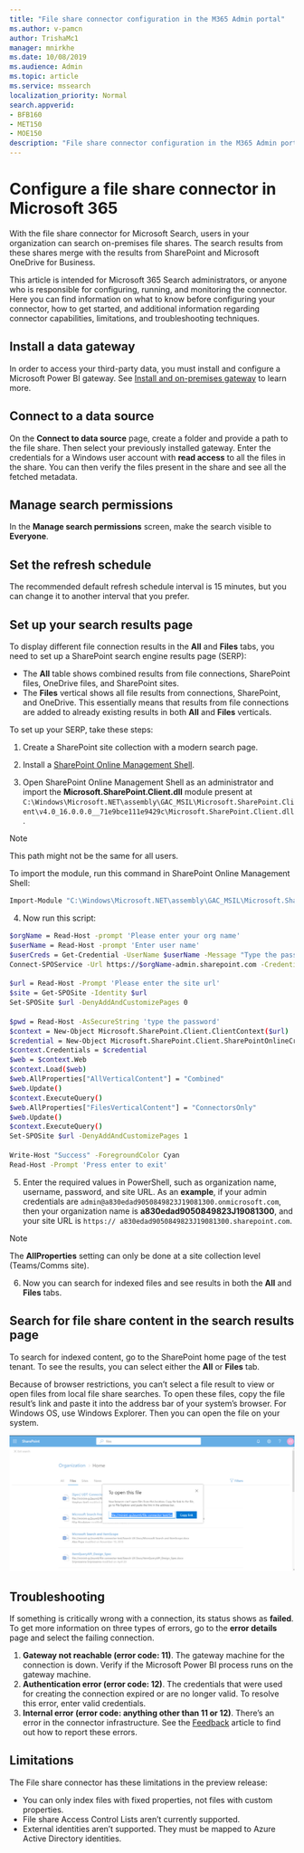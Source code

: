 ```yaml
---
title: "File share connector configuration in the M365 Admin portal"
ms.author: v-pamcn
author: TrishaMc1
manager: mnirkhe
ms.date: 10/08/2019
ms.audience: Admin
ms.topic: article
ms.service: mssearch
localization_priority: Normal
search.appverid:
- BFB160
- MET150
- MOE150
description: "File share connector configuration in the M365 Admin portal."
---
```


# Configure a file share connector in Microsoft 365

With the file share connector for Microsoft Search, users in your organization can search on-premises file shares. The search results from these shares merge with the results from SharePoint and Microsoft OneDrive for Business.

This article is intended for Microsoft 365 Search administrators, or anyone who is responsible for configuring, running, and monitoring the connector. Here you can find information on what to know before configuring your connector, how to get started, and additional information regarding connector capabilities, limitations, and troubleshooting techniques.  

## Install a data gateway
In order to access your third-party data, you must install and configure a Microsoft Power BI gateway. See [Install and on-premises gateway](https://docs.microsoft.com/en-us/data-integration/gateway/service-gateway-install) to learn more.  

## Connect to a data source
On the **Connect to data source** page, create a folder and provide a path to the file share. Then select your previously installed gateway. Enter the credentials for a Windows user account with **read access** to all the files in the share. You can then verify the files present in the share and see all the fetched metadata. 

## Manage search permissions
In the **Manage search permissions** screen, make the search visible to **Everyone**.

## Set the refresh schedule
The recommended default refresh schedule interval is 15 minutes, but you can change it to another interval that you prefer.

## Set up your search results page
To display different file connection results in the **All** and **Files** tabs, you need to set up a SharePoint search engine results page (SERP): 
- The **All** table shows combined results from file connections, SharePoint files, OneDrive files, and SharePoint sites. 
- The **Files** vertical shows all file results from connections, SharePoint, and OneDrive.
This essentially means that results from file connections are added to already existing results in both **All** and **Files** verticals.


To set up your SERP, take these steps:
1.	Create a SharePoint site collection with a modern search page.

2.	Install a [SharePoint Online Management Shell](https://www.microsoft.com/download/details.aspx?id=35588).

3.	Open SharePoint Online Management Shell as an administrator and import the **Microsoft.SharePoint.Client.dll** module present at `C:\Windows\Microsoft.NET\assembly\GAC_MSIL\Microsoft.SharePoint.Client\v4.0_16.0.0.0__71e9bce111e9429c\Microsoft.SharePoint.Client.dll`. 

> [!NOTE]
> This path might not be the same for all users.

To import the module, run this command in SharePoint Online Management Shell:
```bash
Import-Module "C:\Windows\Microsoft.NET\assembly\GAC_MSIL\Microsoft.SharePoint.Client\v4.0_16.0.0.0__71e9bce111e9429c\Microsoft.SharePoint.Client.dll" 
```

4. Now run this script:
```bash
$orgName = Read-Host -prompt 'Please enter your org name'
$userName = Read-Host -prompt 'Enter user name'
$userCreds = Get-Credential -UserName $userName -Message "Type the password"
Connect-SPOService -Url https://$orgName-admin.sharepoint.com -Credential $userCreds

$url = Read-Host -Prompt 'Please enter the site url'
$site = Get-SPOSite -Identity $url
Set-SPOSite $url -DenyAddAndCustomizePages 0

$pwd = Read-Host -AsSecureString 'type the password'
$context = New-Object Microsoft.SharePoint.Client.ClientContext($url)
$credential = New-Object Microsoft.SharePoint.Client.SharePointOnlineCredentials($userName, $pwd)
$context.Credentials = $credential
$web = $context.Web
$context.Load($web)
$web.AllProperties["AllVerticalContent"] = "Combined"
$web.Update()
$context.ExecuteQuery()
$web.AllProperties["FilesVerticalContent"] = "ConnectorsOnly"
$web.Update()
$context.ExecuteQuery()
Set-SPOSite $url -DenyAddAndCustomizePages 1

Write-Host "Success" -ForegroundColor Cyan
Read-Host -Prompt 'Press enter to exit'
```

5. Enter the required values in PowerShell, such as organization name, username, password, and site URL. As an **example**, if your admin credentials are `admin@a830edad9050849823J19081300.onmicrosoft.com`, then your organization name is **a830edad9050849823J19081300**, and your site URL is `https:// a830edad9050849823J19081300.sharepoint.com`.

> [!NOTE]
> The **AllProperties** setting can only be done at a site collection level (Teams/Comms site).

6. Now you can search for indexed files and see results in both the **All** and **Files** tabs.

## Search for file share content in the search results page
To search for indexed content, go to the SharePoint home page of the test tenant. To see the results, you can select either the **All** or **Files** tab.

Because of browser restrictions, you can’t select a file result to view or open files from local file share searches. To open these files, copy the file result’s link and paste it into the address bar of your system’s browser. For Windows OS, use Windows Explorer. Then you can open the file on your system.

![](media/fileshare-search.png)

## Troubleshooting
If something is critically wrong with a connection, its status shows as **failed**. To get more information on three types of errors, go to the **error details** page and select the failing connection.
1.	**Gateway not reachable (error code: 11)**. The gateway machine for the connection is down. Verify if the Microsoft Power BI process runs on the gateway machine.
2.	**Authentication error (error code: 12)**. The credentials that were used for creating the connection expired or are no longer valid. To resolve this error, enter valid credentials.
3.	**Internal error (error code: anything other than 11 or 12)**. There’s an error in the connector infrastructure. See the [Feedback](connectors-feedback.md) article to find out how to report these errors.

## Limitations
The File share connector has these limitations in the preview release:
* You can only index files with fixed properties, not files with custom properties. 
* File share Access Control Lists aren’t currently supported.
* External identities aren’t supported. They must be mapped to Azure Active Directory identities.